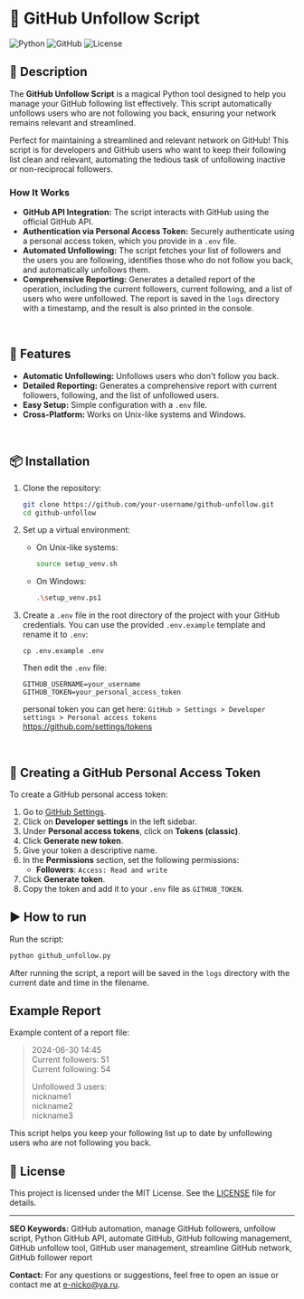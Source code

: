 # 🐍 GitHub Unfollow Script

![Python](https://img.shields.io/badge/Python-3.8%2B-blue)
![GitHub](https://img.shields.io/badge/GitHub-API-yellow)
![License](https://img.shields.io/badge/License-MIT-green)

## 📜 Description

The **GitHub Unfollow Script** is a magical Python tool designed to help you manage your GitHub following list effectively. This script automatically unfollows users who are not following you back, ensuring your network remains relevant and streamlined.

Perfect for maintaining a streamlined and relevant network on GitHub! This script is for developers and GitHub users who want to keep their following list clean and relevant, automating the tedious task of unfollowing inactive or non-reciprocal followers.

### How It Works

- **GitHub API Integration:** The script interacts with GitHub using the official GitHub API.
- **Authentication via Personal Access Token:** Securely authenticate using a personal access token, which you provide in a `.env` file.
- **Automated Unfollowing:** The script fetches your list of followers and the users you are following, identifies those who do not follow you back, and automatically unfollows them.
- **Comprehensive Reporting:** Generates a detailed report of the operation, including the current followers, current following, and a list of users who were unfollowed. The report is saved in the `logs` directory with a timestamp, and the result is also printed in the console.



<br>


## 🚀 Features

- **Automatic Unfollowing:** Unfollows users who don't follow you back.
- **Detailed Reporting:** Generates a comprehensive report with current followers, following, and the list of unfollowed users.
- **Easy Setup:** Simple configuration with a `.env` file.
- **Cross-Platform:** Works on Unix-like systems and Windows.

<br>

## 📦 Installation

1. Clone the repository:
   ```bash
   git clone https://github.com/your-username/github-unfollow.git
   cd github-unfollow
   ```

2. Set up a virtual environment:
   - On Unix-like systems:
     ```bash
     source setup_venv.sh 
     ```
   - On Windows:
     ```bash
     .\setup_venv.ps1
     ```

3. Create a `.env` file in the root directory of the project with your GitHub credentials. You can use the provided `.env.example` template and rename it to `.env`:
   ```
   cp .env.example .env
   ```

   Then edit the `.env` file:
   ```
   GITHUB_USERNAME=your_username
   GITHUB_TOKEN=your_personal_access_token
   ```
   personal token you can get here: `GitHub > Settings > Developer settings > Personal access tokens`<br>
   https://github.com/settings/tokens

<br>

## 🔑 Creating a GitHub Personal Access Token

To create a GitHub personal access token:

1. Go to [GitHub Settings](https://github.com/settings/profile).
2. Click on **Developer settings** in the left sidebar.
3. Under **Personal access tokens**, click on **Tokens (classic)**.
4. Click **Generate new token**.
5. Give your token a descriptive name.
6. In the **Permissions** section, set the following permissions:
   - **Followers**: `Access: Read and write`
7. Click **Generate token**.
8. Copy the token and add it to your `.env` file as `GITHUB_TOKEN`.


## ▶️ How to run

Run the script:
```bash
python github_unfollow.py
```

After running the script, a report will be saved in the `logs` directory with the current date and time in the filename.

## Example Report

Example content of a report file:

> 2024-06-30 14:45  
> Current followers: 51  
> Current following: 54  
>   
> Unfollowed 3 users:  
> nickname1  
> nickname2  
> nickname3

This script helps you keep your following list up to date by unfollowing users who are not following you back.

## 📄 License

This project is licensed under the MIT License. See the [LICENSE](LICENSE) file for details.

---

**SEO Keywords:** GitHub automation, manage GitHub followers, unfollow script, Python GitHub API, automate GitHub, GitHub following management, GitHub unfollow tool, GitHub user management, streamline GitHub network, GitHub follower report

**Contact:** For any questions or suggestions, feel free to open an issue or contact me at [e-nicko@ya.ru](mailto:e-nicko@ya.ru).

